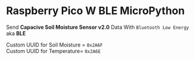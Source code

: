 # Raspberry Pico W BLE MicroPython
Send **Capacive Soil Moisture Sensor v2.0** Data With `Bluetooth Low Energy` aka **BLE**

Custom UUID for Soil Moisture = `0x2A6F`  
Custom UUID for Temperature= `0x2A6E`
